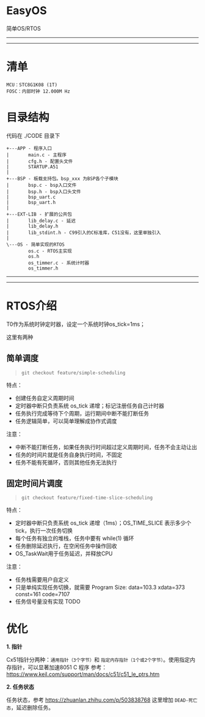 # EasyOS

简单OS/RTOS

---
---

# 清单

```
MCU：STC8G1K08 (1T)
FOSC：内部时钟 12.000M Hz 
```

# 目录结构

代码在 ./CODE 目录下
```
+---APP - 程序入口
|       main.c - 主程序
|       cfg.h - 配置头文件
|       STARTUP.A51
|
+---BSP - 板载支持包。bsp_xxx 为BSP各个子模块
|       bsp.c - bsp入口文件
|       bsp.h - bsp入口头文件
|       bsp_uart.c
|       bsp_uart.h
|
+---EXT-LIB - 扩展的公共包
|       lib_delay.c - 延迟
|       lib_delay.h
|       lib_stdint.h - C99引入的C标准库，C51没有，这里单独引入
|
\---OS - 简单实现的RTOS
        os.c - RTOS主实现
        os.h
        os_timmer.c - 系统计时器
        os_timmer.h
```

---
---

# RTOS介绍

T0作为系统时钟定时器，设定一个系统时钟os_tick=1ms；

这里有两种

## 简单调度

> `git checkout feature/simple-scheduling`

特点：
+ 创建任务自定义周期时间
+ 定时器中断只负责系统 os_tick 递增；标记注册任务自己计时器
+ 任务执行完成等待下个周期，运行期间中断不能打断任务
+ 任务逻辑简单，可以简单理解成协作式调度

注意：
+ 中断不能打断任务，如果任务执行时间超过定义周期时间，任务不会主动让出
+ 任务的时间片就是任务自身执行时间，不固定
+ 任务不能有死循环，否则其他任务无法执行

## 固定时间片调度

> `git checkout feature/fixed-time-slice-scheduling`

特点：
+ 定时器中断只负责系统 os_tick 递增（1ms）；OS_TIME_SLICE 表示多少个tick，执行一次任务切换
+ 每个任务有独立的堆栈，任务中要有 while(1) 循环
+ 任务删除延迟执行，在空闲任务中操作回收
+ OS_TaskWait用于任务延迟，并释放CPU

注意：
+ 任务栈需要用户自定义
+ 只是单纯实现任务切换，就需要 Program Size: data=103.3 xdata=373 const=161 code=7107
+ 任务信号量没有实现 TODO

# 优化

**1. 指针**

Cx51指针分两种：`通用指针（3个字节）`和 `指定内存指针（1个或2个字节）`。使用指定内存指针，可以显著加速8051 C 程序
参考：https://www.keil.com/support/man/docs/c51/c51_le_ptrs.htm

**2. 任务状态**

任务状态，参考 https://zhuanlan.zhihu.com/p/503838768
这里增加 `DEAD-死亡态`，延迟删除任务。
